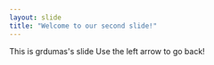 ```yaml
---
layout: slide
title: "Welcome to our second slide!"
---
```

This is grdumas's slide
Use the left arrow to go back!
